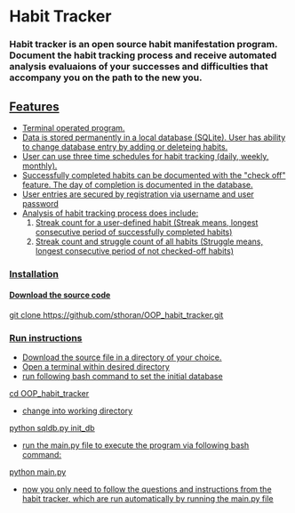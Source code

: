 # Habit Tracker

### Habit tracker is an open source habit manifestation program. Document the habit tracking process and receive automated analysis evaluaions of your successes and difficulties that accompany you on the path to the new you.

 ## <u> Features

* Terminal operated program.
* Data is stored permanently in a local database (SQLite). User has ability to change database entry by adding or deleteing habits.
* User can use three time schedules for habit tracking (daily, weekly, monthly).
* Successfully completed habits can be documented with the "check off" feature. The day of completion is documented in the database.
* User entries are secured by registration via username and user password
* Analysis of habit tracking process does include:
    1. Streak count for a user-defined habit (Streak means, longest consecutive period of successfully completed habits)
    2. Streak count and struggle count of all habits (Struggle means, longest consecutive period of not checked-off habits)


### <u> Installation
   

#### Download the source code

git clone https://github.com/sthoran/OOP_habit_tracker.git

### <u> Run instructions

* Download the source file in a directory of your choice. 
* Open a terminal within desired directory
* run following bash command to set the initial database

cd OOP_habit_tracker

* change into working directory

python sqldb.py init_db

* run the main.py file to execute the program via following bash command:

python main.py

* now you only need to follow the questions and instructions from the habit tracker, which are run automatically by running the main.py file

 


```python

```
